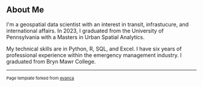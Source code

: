 ## About Me

I'm a geospatial data scientist with an interest in transit, infrastucure, and international affairs. In 2023, I graduated from the University of Pennsylvania with a Masters in Urban Spatial Analytics.

My technical skills are in Python, R, SQL, and Excel. I have six years of professional experience within the emergency management industry. I graduated from Bryn Mawr College.

---
<p style="font-size:11px">Page template forked from <a href="https://github.com/evanca/quick-portfolio">evanca</a></p>
<!-- Remove above link if you don't want to attibute -->
